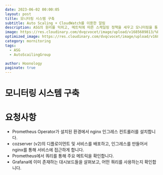 ```yaml
---
date: 2023-06-02 00:00:05
layout: post
title: 모니터링 시스템 구축
subtitle: Auto Scaling + CloudWatch를 이용한 알림
description: ASG의 원리를 익히고, 메트릭에 따른 스케일링 정책을 세우고 모니터링을 통해 정책이 적용되는지 확인해 봅시다.
image: https://res.cloudinary.com/dvqcvocet/image/upload/v1685689813/%E1%84%91%E1%85%B3%E1%84%85%E1%85%A9%E1%84%86%E1%85%A6%E1%84%90%E1%85%A6%E1%84%8B%E1%85%AE%E1%84%89%E1%85%B3_zt9ivp.png
optimized_image: https://res.cloudinary.com/dvqcvocet/image/upload/v1685689813/%E1%84%91%E1%85%B3%E1%84%85%E1%85%A9%E1%84%86%E1%85%A6%E1%84%90%E1%85%A6%E1%84%8B%E1%85%AE%E1%84%89%E1%85%B3_zt9ivp.png
category: mornitoring
tags:  
  - ASG
  - AutoScailingGroup

author: Hoonology
paginate: true
---
```

# 모니터링 시스템 구축
# 요청사항
- Prometheus Operator가 설치된 환경에서 nginx 인그레스 컨트롤러를 설치합니다.
- cozserver (v2)의 디플로이먼트 및 서비스를 배포하고, 인그레스를 만들어서 nginx를 통해 서비스에 접근하게 합니다.
- Prometheus에서 쿼리를 통해 주요 메트릭을 확인합니다.
- Grafana에 이미 존재하는 대시보드들을 살펴보고, 어떤 쿼리를 사용하는지 확인합니다.

